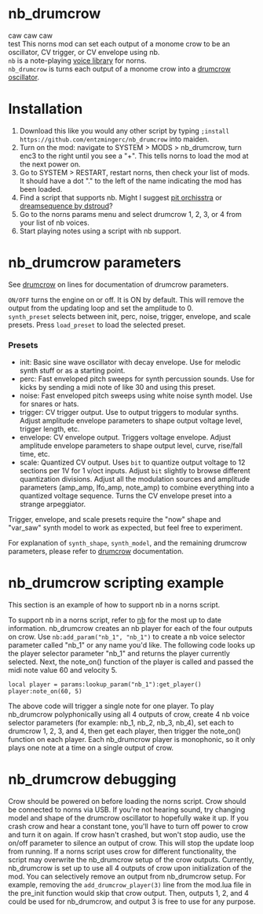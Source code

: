# nb_drumcrow  
caw caw caw  
test
This norns mod can set each output of a monome crow to be an oscillator, CV trigger, or CV envelope using nb.  
`nb` is a note-playing [voice library](https://github.com/sixolet/nb) for norns.  
`nb_drumcrow` is turns each output of a monome crow into a [drumcrow oscillator](https://github.com/entzmingerc/drumcrow).  

# Installation  
1) Download this like you would any other script by typing `;install https://github.com/entzmingerc/nb_drumcrow` into maiden.  
2) Turn on the mod: navigate to SYSTEM > MODS > nb_drumcrow, turn enc3 to the right until you see a "+". This tells norns to load the mod at the next power on.  
3) Go to SYSTEM > RESTART, restart norns, then check your list of mods. It should have a dot "." to the left of the name indicating the mod has been loaded.  
4) Find a script that supports nb. Might I suggest [pit orchisstra](https://github.com/entzmingerc/pit-orchisstra) or [dreamsequence by dstroud](https://github.com/dstroud/dreamsequence)?  
5) Go to the norns params menu and select drumcrow 1, 2, 3, or 4 from your list of nb voices.  
6) Start playing notes using a script with nb support.  

# nb_drumcrow parameters
See [drumcrow](https://github.com/entzmingerc/drumcrow) on lines for documentation of drumcrow parameters.  

`ON/OFF` turns the engine on or off. It is ON by default. This will remove the output from the updating loop and set the amplitude to 0.  
`synth_preset` selects between init, perc, noise, trigger, envelope, and scale presets. Press `load_preset` to load the selected preset.  

### Presets  
- init: Basic sine wave oscillator with decay envelope. Use for melodic synth stuff or as a starting point.  
- perc: Fast enveloped pitch sweeps for synth percussion sounds. Use for kicks by sending a midi note of like 30 and using this preset.  
- noise: Fast enveloped pitch sweeps using white noise synth model. Use for snares or hats.  
- trigger: CV trigger output. Use to output triggers to modular synths. Adjust amplitude envelope parameters to shape output voltage level, trigger length, etc.  
- envelope: CV envelope output. Triggers voltage envelope. Adjust amplitude envelope parameters to shape output level, curve, rise/fall time, etc.  
- scale: Quantized CV output. Uses `bit` to quantize output voltage to 12 sections per 1V for 1 v/oct inputs. Adjust `bit` slightly to browse different quantization divisions. Adjust all the modulation sources and amplitude parameters (amp_amp, lfo_amp, note_amp) to combine everything into a quantized voltage sequence. Turns the CV envelope preset into a strange arpeggiator.  

Trigger, envelope, and scale presets require the "now" shape and "var_saw" synth model to work as expected, but feel free to experiment.  

For explanation of `synth_shape`, `synth_model`, and the remaining drumcrow parameters, please refer to [drumcrow](https://github.com/entzmingerc/drumcrow) documentation.  

# nb_drumcrow scripting example  
This section is an example of how to support nb in a norns script.  

To support nb in a norns script, refer to [nb](https://github.com/sixolet/nb) for the most up to date information. nb_drumcrow creates an nb player for each of the four outputs on crow. Use `nb:add_param("nb_1", "nb_1")` to create a nb voice selector parameter called "nb_1" or any name you'd like. The following code looks up the player selector parameter "nb_1" and returns the player currently selected. Next, the note_on() function of the player is called and passed the midi note value 60 and velocity 5.  
```
local player = params:lookup_param("nb_1"):get_player()
player:note_on(60, 5)
``` 
The above code will trigger a single note for one player. To play nb_drumcrow polyphonically using all 4 outputs of crow, create 4 nb voice selector parameters (for example: nb_1, nb_2, nb_3, nb_4), set each to drumcrow 1, 2, 3, and 4, then get each player, then trigger the note_on() function on each player. Each nb_drumcrow player is monophonic, so it only plays one note at a time on a single output of crow.  

# nb_drumcrow debugging
Crow should be powered on before loading the norns script. Crow should be connected to norns via USB. If you're not hearing sound, try changing model and shape of the drumcrow oscillator to hopefully wake it up. If you crash crow and hear a constant tone, you'll have to turn off power to crow and turn it on again. If crow hasn't crashed, but won't stop audio, use the on/off parameter to silence an output of crow. This will stop the update loop from running. If a norns script uses crow for different functionality, the script may overwrite the nb_drumcrow setup of the crow outputs. Currently, nb_drumcrow is set up to use all 4 outputs of crow upon initialization of the mod. You can selectively remove an output from nb_drumcrow setup. For example, removing the `add_drumcrow_player(3)` line from the mod.lua file in the pre_init function would skip that crow output. Then, outputs 1, 2, and 4 could be used for nb_drumcrow, and output 3 is free to use for any purpose.  
